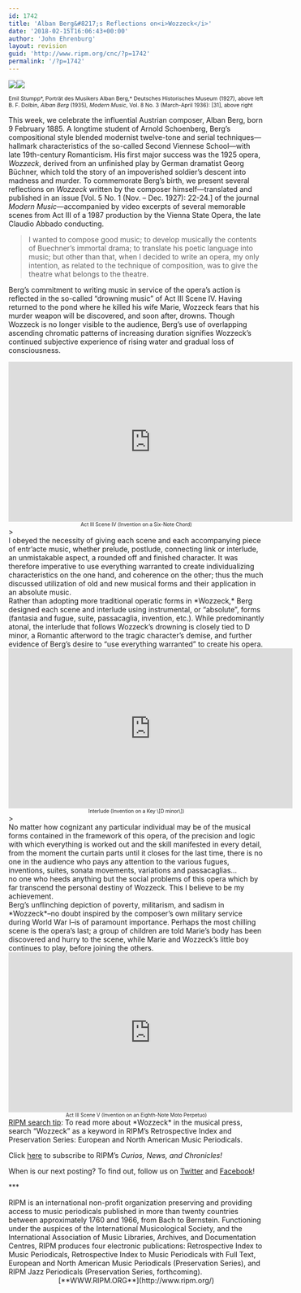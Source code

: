 ```yaml
---
id: 1742
title: 'Alban Berg&#8217;s Reflections on<i>Wozzeck</i>'
date: '2018-02-15T16:06:43+00:00'
author: 'John Ehrenburg'
layout: revision
guid: 'http://www.ripm.org/cnc/?p=1742'
permalink: '/?p=1742'
---
```


![](http://www.ripm.org/cnc/wp-content/uploads/2018/01/WP_Alban_Berg.jpg)![](http://www.ripm.org/cnc/wp-content/uploads/2018/01/1-Berg.jpg)

<span style="font-size: 8pt;">Emil Stumpp*, Porträt des Musikers Alban Berg,* Deutsches Historisches Museum (1927), above left  
B. F. Dolbin, *Alban Berg* (1935)*, Modern Music*, Vol. 8 No. 3 (March-April 1936): \[31\], above right</span>

This week, we celebrate the influential Austrian composer, Alban Berg, born 9 February 1885. A longtime student of Arnold Schoenberg, Berg’s compositional style blended modernist twelve-tone and serial techniques—hallmark characteristics of the so-called Second Viennese School—with late 19th-century Romanticism. His first major success was the 1925 opera, *Wozzeck*, derived from an unfinished play by German dramatist Georg Büchner, which told the story of an impoverished soldier’s descent into madness and murder. To commemorate Berg’s birth, we present several reflections on *Wozzeck* written by the composer himself—translated and published in an issue \[Vol. 5 No. 1 (Nov. – Dec. 1927): 22-24.\] of the journal *Modern Music*—accompanied by video excerpts of several memorable scenes from Act III of a 1987 production by the Vienna State Opera, the late Claudio Abbado conducting.

> I wanted to compose good music; to develop musically the contents of Buechner’s immortal drama; to translate his poetic language into music; but other than that, when I decided to write an opera, my only intention, as related to the technique of composition, was to give the theatre what belongs to the theatre.

Berg’s commitment to writing music in service of the opera’s action is reflected in the so-called “drowning music” of Act III Scene IV. Having returned to the pond where he killed his wife Marie, Wozzeck fears that his murder weapon will be discovered, and soon after, drowns. Though Wozzeck is no longer visible to the audience, Berg’s use of overlapping ascending chromatic patterns of increasing duration signifies Wozzeck’s continued subjective experience of rising water and gradual loss of consciousness.

<div style="text-align: center;"><iframe allowfullscreen="allowfullscreen" frameborder="0" height="315" loading="lazy" src="https://www.youtube.com/embed/viXMstoz5_Q?rel=0&start=1006&end=1206" width="560"></iframe></div><div style="text-align: center;"><span style="font-size: 70%;">Act III Scene IV (Invention on a Six-Note Chord)</span></div><div></div><div></div>> <div>I obeyed the necessity of giving each scene and each accompanying piece of entr’acte music, whether prelude, postlude, connecting link or interlude, an unmistakable aspect, a rounded off and finished character. It was therefore imperative to use everything warranted to create individualizing characteristics on the one hand, and coherence on the other; thus the much discussed utilization of old and new musical forms and their application in an absolute music.</div>

<div>Rather than adopting more traditional operatic forms in *Wozzeck,* Berg designed each scene and interlude using instrumental, or “absolute”, forms (fantasia and fugue, suite, passacaglia, invention, etc.). While predominantly atonal, the interlude that follows Wozzeck’s drowning is closely tied to D minor, a Romantic afterword to the tragic character’s demise, and further evidence of Berg’s desire to “use everything warranted” to create his opera.

</div><div></div><div style="text-align: center;"><iframe allowfullscreen="allowfullscreen" frameborder="0" height="315" loading="lazy" src="https://www.youtube.com/embed/viXMstoz5_Q?rel=0&start=1261&end=1465" width="560"><span class="mce_SELRES_start" data-mce-type="bookmark" style="display: inline-block; width: 0px; overflow: hidden; line-height: 0;">﻿</span></iframe>

</div><div style="text-align: center;"><span style="font-size: 70%;">Interlude (Invention on a Key \[D minor\])</span></div><div></div><div></div>> <div>No matter how cognizant any particular individual may be of the musical forms contained in the framework of this opera, of the precision and logic with which everything is worked out and the skill manifested in every detail, from the moment the curtain parts until it closes for the last time, there is no one in the audience who pays any attention to the various fugues, inventions, suites, sonata movements, variations and passacaglias…</div><div>no one who heeds anything but the social problems of this opera which by far transcend the personal destiny of Wozzeck. This I believe to be my achievement.</div>

<div>Berg’s unflinching depiction of poverty, militarism, and sadism in *Wozzeck*–no doubt inspired by the composer’s own military service during World War I–is of paramount importance. Perhaps the most chilling scene is the opera’s last; a group of children are told Marie’s body has been discovered and hurry to the scene, while Marie and Wozzeck’s little boy continues to play, before joining the others.

</div><div></div><div style="text-align: center;"><iframe allowfullscreen="allowfullscreen" frameborder="0" height="315" loading="lazy" src="https://www.youtube.com/embed/viXMstoz5_Q?rel=0&start=1466" width="560"></iframe>

<div style="text-align: center;"><span style="font-size: 70%;">Act III Scene V (Invention on an Eighth-Note Moto Perpetuo)</span></div></div><u>RIPM search tip</u>: To read more about *Wozzeck* in the musical press, search “Wozzeck” as a keyword in RIPM’s Retrospective Index and Preservation Series: European and North American Music Periodicals.

Click [here](http://ripm.org/?page=cncsubscribe) to subscribe to RIPM’s *Curios, News, and Chronicles!*

When is our next posting? To find out, follow us on [Twitter](https://twitter.com/RIPMCenter) and [Facebook](https://www.facebook.com/RIPMCenter/)!

\*\*\*

<div><span class="il">RIPM</span> is an international non-profit organization preserving and providing access to music periodicals published in more than twenty countries between approximately 1760 and 1966, from Bach to Bernstein. Functioning under the auspices of the International Musicological Society, and the International Association of Music Libraries, Archives, and Documentation Centres, RIPM produces four electronic publications: Retrospective Index to Music Periodicals, Retrospective Index to Music Periodicals with Full Text, European and North American Music Periodicals (Preservation Series), and RIPM Jazz Periodicals (Preservation Series, forthcoming).</div><div style="text-align: center;">[**WWW.RIPM.ORG**](http://www.ripm.org/)</div>